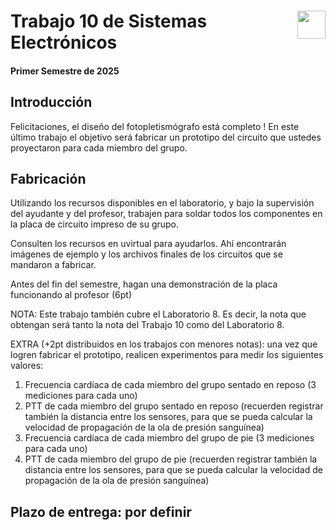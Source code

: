 # <img src="https://julianodb.github.io/SISTEMAS_ELECTRONICOS_PARA_INGENIERIA_BIOMEDICA/img/logo_fing.png?raw=true" align="right" height="45"> Trabajo 10 de Sistemas Electrónicos

#### Primer Semestre de 2025

## Introducción

Felicitaciones, el diseño del fotopletismógrafo está completo ! En este último trabajo el objetivo será fabricar un prototipo del circuito que ustedes proyectaron para cada miembro del grupo.

## Fabricación

Utilizando los recursos disponibles en el laboratorio, y bajo la supervisión del ayudante y del profesor, trabajen para soldar todos los componentes en la placa de circuito impreso de su grupo.

Consulten los recursos en uvirtual para ayudarlos. Ahí encontrarán imágenes de ejemplo y los archivos finales de los circuitos que se mandaron a fabricar.

Antes del fin del semestre, hagan una demonstración de la placa funcionando al profesor (6pt)

NOTA: Este trabajo también cubre el Laboratorio 8. Es decir, la nota que obtengan será tanto la nota del Trabajo 10 como del Laboratorio 8.

EXTRA (+2pt distribuidos en los trabajos con menores notas): una vez que logren fabricar el prototipo, realicen experimentos para medir los siguientes valores:

1. Frecuencia cardíaca de cada miembro del grupo sentado en reposo (3 mediciones para cada uno)
1. PTT de cada miembro del grupo sentado en reposo (recuerden registrar también la distancia entre los sensores, para que se pueda calcular la velocidad de propagación de la ola de presión sanguínea)
1. Frecuencia cardíaca de cada miembro del grupo de pie (3 mediciones para cada uno)
1. PTT de cada miembro del grupo de pie (recuerden registrar también la distancia entre los sensores, para que se pueda calcular la velocidad de propagación de la ola de presión sanguínea)

## Plazo de entrega: por definir